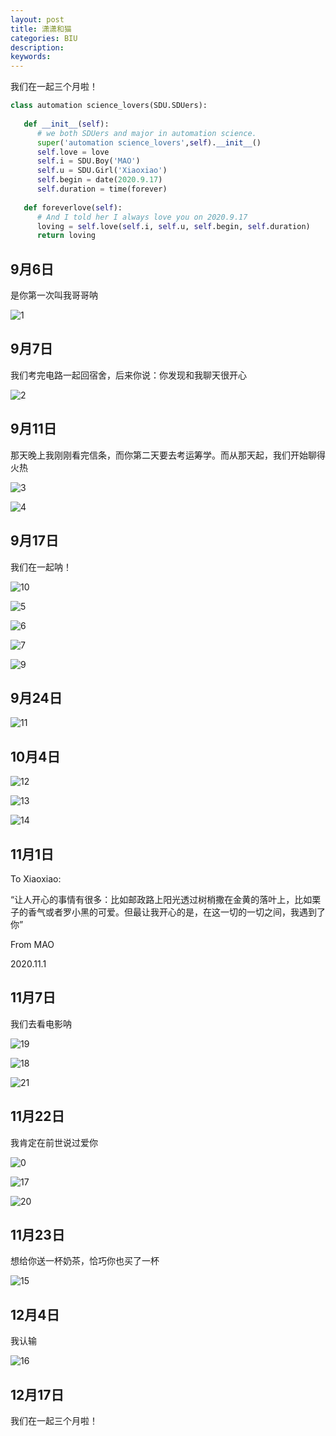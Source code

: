 ```yaml
---
layout: post
title: 潇潇和猫
categories: BIU
description: 
keywords: 
---
```


我们在一起三个月啦！



```python
class automation science_lovers(SDU.SDUers):
   
   def __init__(self):
      # we both SDUers and major in automation science. 
      super('automation science_lovers',self).__init__()
      self.love = love
      self.i = SDU.Boy('MAO')
      self.u = SDU.Girl('Xiaoxiao')
      self.begin = date(2020.9.17)
      self.duration = time(forever)
        
   def foreverlove(self):
      # And I told her I always love you on 2020.9.17
      loving = self.love(self.i, self.u, self.begin, self.duration)
      return loving
```



## 9月6日

是你第一次叫我哥哥呐



![1](https://MAO202012.github.io/images/xiaoxiaohemao/1.jpg)



## 9月7日

我们考完电路一起回宿舍，后来你说：你发现和我聊天很开心



![2](https://MAO202012.github.io/images/xiaoxiaohemao/2.jpg)



## 9月11日

那天晚上我刚刚看完信条，而你第二天要去考运筹学。而从那天起，我们开始聊得火热

![3](https://MAO202012.github.io/images/xiaoxiaohemao/3.jpg)

![4](https://MAO202012.github.io/images/xiaoxiaohemao/4.jpg)



## 9月17日

我们在一起呐！



![10](https://MAO202012.github.io/images/xiaoxiaohemao/10.jpg)

![5](https://MAO202012.github.io/images/xiaoxiaohemao/5.jpg)



![6](https://MAO202012.github.io/images/xiaoxiaohemao/6.jpg)



![7](https://MAO202012.github.io/images/xiaoxiaohemao/7.jpg)

![9](https://MAO202012.github.io/images/xiaoxiaohemao/9.jpg)



## 9月24日

![11](https://MAO202012.github.io/images/xiaoxiaohemao/11.jpg)



## 10月4日

![12](https://MAO202012.github.io/images/xiaoxiaohemao/12.jpg)

![13](https://MAO202012.github.io/images/xiaoxiaohemao/13.jpg)

![14](https://MAO202012.github.io/images/xiaoxiaohemao/14.jpg)



## 11月1日


To Xiaoxiao:
    
“让人开心的事情有很多：比如邮政路上阳光透过树梢撒在金黄的落叶上，比如栗子的香气或者罗小黑的可爱。但最让我开心的是，在这一切的一切之间，我遇到了你”
    															
From MAO

2020.11.1
 

## 11月7日

我们去看电影呐

![19](https://MAO202012.github.io/images/xiaoxiaohemao/19.jpg)

![18](https://MAO202012.github.io/images/xiaoxiaohemao/18.jpg)

![21](https://MAO202012.github.io/images/xiaoxiaohemao/21.jpg)



## 11月22日

我肯定在前世说过爱你

![0](https://MAO202012.github.io/images/xiaoxiaohemao/0.jpg)

![17](https://MAO202012.github.io/images/xiaoxiaohemao/17.jpg)

![20](https://MAO202012.github.io/images/xiaoxiaohemao/20.jpg)

## 11月23日

想给你送一杯奶茶，恰巧你也买了一杯

![15](https://MAO202012.github.io/images/xiaoxiaohemao/15.jpg)



## 12月4日

我认输

![16](https://MAO202012.github.io/images/xiaoxiaohemao/16.jpg)

## 12月17日

我们在一起三个月啦！



